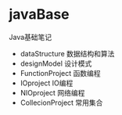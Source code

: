 # javaBase
Java基础笔记

- dataStructure 数据结构和算法
- designModel 设计模式
- FunctionProject 函数编程
- IOproject IO编程
- NIOproject 网络编程
- CollecionProject 常用集合